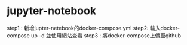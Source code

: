# jupyter-notebook

step1 : 新增jupter-netebook的docker-compose.yml
step2: 輸入docker-compose up -d 並使用網站查看
step3 : 將docker-compose上傳至github
